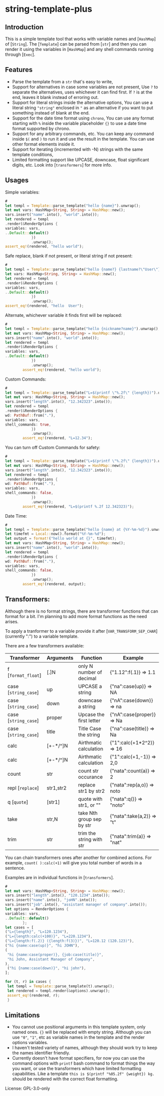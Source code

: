 # string-template-plus

## Introduction

This is a simple template tool that works with variable names and
[`HashMap`] of [`String`]. The [`Template`] can be parsed from [`str`]
and then you can render it using the variables in [`HashMap`] and any
shell commands running through [`Exec`].

## Features
- Parse the template from a `str` that's easy to write,
- Support for alternatives in case some variables are not present,
  Use `?` to separate the alternatives, uses whichever it can find first. If `?` is at the end, leaves it blank instead of erroring out.
- Support for literal strings inside the alternative options,
  You can use a literal string `"string"` enclosed in `"` as an alternative if you want to put something instead of blank at the end.
- Support for the date time format using `chrono`,
  You can use any format starting with `%` inside the variable placeholder `{}` to use a date time format supported by chrono.
- Support for any arbitrary commands, etc.
You can keep any command inside `$(` and `)` to run it and use the result in the template. You can use other format elements inside it.
- Support for iterating (incremented with -N) strings with the same template conditions,
- Limited formatting support like UPCASE, downcase, float significant digits, etc. Look into [`transformers`] for more info.


## Usages
Simple variables:
```rust
#
let templ = Template::parse_template("hello {name}").unwrap();
let mut vars: HashMap<String, String> = HashMap::new();
vars.insert("name".into(), "world".into());
let rendered = templ
.render(&RenderOptions {
variables: vars,
..Default::default()
            })
            .unwrap();
assert_eq!(rendered, "hello world");
```

Safe replace, blank if not present, or literal string if not present:
```rust
#
let templ = Template::parse_template("hello {name?} {lastname?\"User\"}").unwrap();
let vars: HashMap<String, String> = HashMap::new();
let rendered = templ
.render(&RenderOptions {
variables: vars,
..Default::default()
            })
            .unwrap();
assert_eq!(rendered, "hello  User");
```

Alternate, whichever variable it finds first will be replaced:
```rust
#
let templ = Template::parse_template("hello {nickname?name}").unwrap();
let mut vars: HashMap<String, String> = HashMap::new();
vars.insert("name".into(), "world".into());
let rendered = templ
.render(&RenderOptions {
variables: vars,
..Default::default()
            })
            .unwrap();
        assert_eq!(rendered, "hello world");
```

Custom Commands:
```rust
#
let templ = Template::parse_template("L=$(printf \"%.2f\" {length})").unwrap();
let mut vars: HashMap<String, String> = HashMap::new();
vars.insert("length".into(), "12.342323".into());
let rendered = templ
.render(&RenderOptions {
wd: PathBuf::from("."),
variables: vars,
shell_commands: true,
            })
            .unwrap();
        assert_eq!(rendered, "L=12.34");
```

You can turn off Custom Commands for safety:
```rust
#
let templ = Template::parse_template("L=$(printf \"%.2f\" {length})").unwrap();
let mut vars: HashMap<String, String> = HashMap::new();
vars.insert("length".into(), "12.342323".into());
let rendered = templ
.render(&RenderOptions {
wd: PathBuf::from("."),
variables: vars,
shell_commands: false,
            })
            .unwrap();
        assert_eq!(rendered, "L=$(printf %.2f 12.342323)");
```

Date Time:
```rust
#
let templ = Template::parse_template("hello {name} at {%Y-%m-%d}").unwrap();
let timefmt = Local::now().format("%Y-%m-%d");
let output = format!("hello world at {}", timefmt);
let mut vars: HashMap<String, String> = HashMap::new();
vars.insert("name".into(), "world".into());
let rendered = templ
.render(&RenderOptions {
wd: PathBuf::from("."),
variables: vars,
shell_commands: false,
            })
            .unwrap();
        assert_eq!(rendered, output);
```

## Transformers:
Although there is no format strings, there are transformer functions that can format for a bit. I'm planning to add more format functions as the need arises.

To apply a tranformer to a variable provide it after [`VAR_TRANSFORM_SEP_CHAR`] (currently ":") to a variable template.

There are a few transformers available:

| Transformer          | Arguments | Function                 | Example                  |
|----------------------|-----------|--------------------------|--------------------------|
| f [`format_float`]   | [.]N      | only N number of decimal | {"1.12":f(.1)} ⇒ 1.1     |
| case [`string_case`] | up        | UPCASE a string          | {"na":case(up)} ⇒ NA     |
| case [`string_case`] | down      | downcase a string        | {"nA":case(down)} ⇒ na   |
| case [`string_case`] | proper    | Upcase the first letter  | {"nA":case(proper)} ⇒ Na |
| case [`string_case`] | title     | Title Case the string    | {"na":case(title)} ⇒ Na  |
| calc                 | [+-*\/^]N  | Airthmatic calculation   | {"1":calc(+1*2^2)} ⇒ 16  |
| calc                 | [+-*\/^]N  | Airthmatic calculation   | {"1":calc(+1,-1)} ⇒ 2,0  |
| count                | str       | count str occurance      | {"nata":count(a)} ⇒ 2    |
| repl [`replace`]     | str1,str2 | replace str1 by str2     | {"nata":rep(a,o)} ⇒ noto |
| q      [`quote`]     | [str1]    | quote with str1, or ""   | {"nata":q()} ⇒ "noto"    |
| take                 | str,N     | take Nth group sep by str| {"nata":take(a,2)} ⇒ "t" |
| trim                 | str       | trim the string with str | {"nata":trim(a)} ⇒ "nat" |

You can chain transformers ones after another for combined actions. For example, `count( ):calc(+1)` will give you total number of words in a sentence.

Examples are in individual functions in [`transformers`].

```rust
#
let mut vars: HashMap<String, String> = HashMap::new();
vars.insert("length".into(), "120.1234".into());
vars.insert("name".into(), "joHN".into());
vars.insert("job".into(), "assistant manager of company".into());
let options = RenderOptions {
variables: vars,
..Default::default()
        };
let cases = [
("L={length}", "L=120.1234"),
("L={length:calc(+100)}", "L=220.1234"),
("L={length:f(.2)} ({length:f(3)})", "L=120.12 (120.123)"),
("hi {name:case(up)}", "hi JOHN"),
(
 "hi {name:case(proper)}, {job:case(title)}",
 "hi John, Assistant Manager of Company",
),
 ("hi {name:case(down)}", "hi john"),
];

for (t, r) in cases {
 let templ = Template::parse_template(t).unwrap();
 let rendered = templ.render(&options).unwrap();
 assert_eq!(rendered, r);
 }
```

## Limitations
- You cannot use positional arguments in this template system, only named ones. `{}` will be replaced with empty string. Although you can use `"0"`, `"1"`, etc as variable names in the template and the render options variables.
- I haven't tested variety of names, although they should work try to keep the names identifier friendly.
- Currently doesn't have format specifiers, for now you can use the command options with `printf` bash command to format things the way you want, or use the transformers which have limited formatting capabilities.
Like a template `this is $(printf "%05.2f" {weight}) kg.` should be rendered with the correct float formatting.

License: GPL-3.0-only
